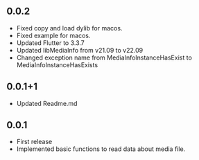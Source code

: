## 0.0.2

* Fixed copy and load dylib for macos.
* Fixed example for macos.
* Updated Flutter to 3.3.7
* Updated libMediaInfo from v21.09 to v22.09
* Changed exception name from MediaInfoInstanceHasExist to MediaInfoInstanceHasExists

## 0.0.1+1

* Updated Readme.md

## 0.0.1

* First release
* Implemented basic functions to read data about media file.
